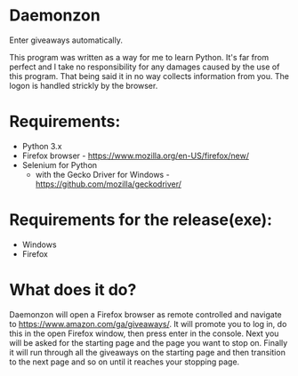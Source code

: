 # Daemonzon
Enter giveaways automatically.

This program was written as a way for me to learn Python.  It's far from perfect and I take no responsibility for any damages caused by the use of this program.  That being said it in no way collects information from you.  The logon is handled strickly by the browser.

# Requirements:
- Python 3.x
- Firefox browser - https://www.mozilla.org/en-US/firefox/new/
- Selenium for Python
  - with the Gecko Driver for Windows - https://github.com/mozilla/geckodriver/

# Requirements for the release(exe):
- Windows
- Firefox

# What does it do?
Daemonzon will open a Firefox browser as remote controlled and navigate to https://www.amazon.com/ga/giveaways/.  It will promote you to log in, do this in the open Firefox window, then press enter in the console.  Next you will be asked for the starting page and the page you want to stop on.  Finally it will run through all the giveaways on the starting page and then transition to the next page and so on until it reaches your stopping page.


